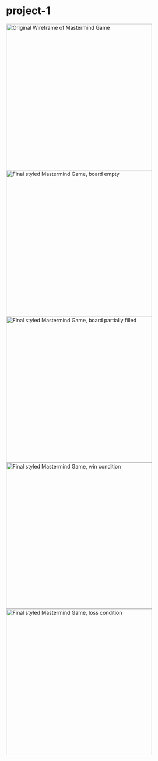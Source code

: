 # project-1

<img width="400" alt="Original Wireframe of Mastermind Game" src="https://user-images.githubusercontent.com/32117930/159987747-907e6132-fa90-4e6a-9393-0fdc480430ac.png">
<img width="400" alt="Final styled Mastermind Game, board empty" src="https://user-images.githubusercontent.com/32117930/159986939-ddadbdef-7295-4a70-a339-5e763710335d.png">
<img width="400" alt="Final styled Mastermind Game, board partially filled" src="https://user-images.githubusercontent.com/32117930/159986948-d7d173dd-ac53-4533-a1db-325cb22cc89e.png">
<img width="400" alt="Final styled Mastermind Game, win condition" src="https://user-images.githubusercontent.com/32117930/159986956-c384029a-3f5b-4db4-90a2-728b504a4645.png">
<img width="400" alt="Final styled Mastermind Game, loss condition" src="https://user-images.githubusercontent.com/32117930/159986960-5b9b3ec7-c603-4017-8c87-839f3edc7110.png">
